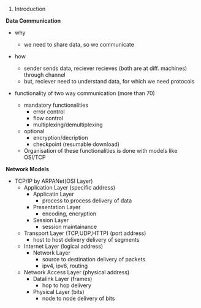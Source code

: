 1. Introduction

**Data Communication**
- why
	- we need to share data, so we communicate
- how
	- sender sends data, reciever recieves (both are at diff. machines) through channel
	- but, reciever need to understand data, for which we need protocols

-  functionality of two way communication (more than 70)
	-  mandatory functionalities
		-  error control
		-  flow control
		-  multiplexing/demultiplexing
	-  optional
		-  encryption/decription
		-  checkpoint (resumable download)
	-  Organisation of these functionalities is done with models like OSI/TCP


**Network Models**
- TCP/IP by ARPANet(OSI Layer)
	- Application Layer (specific address)
		- Applicatin Layer 
			- process to process delivery of data
		- Presentation Layer 
			- encoding, encryption
		- Session Layer
			- session maintainance
	- Transport Layer  (TCP,UDP,HTTP) (port address)
		- host to host delivery delivery of segments
	- Internet Layer (logical address)
		- Network Layer
			- source to destination delivery of packets
			- ipv4, ipv6, routing
	- Network Access Layer (physical address)
		- Datalink Layer (frames) 
			- hop to hop delivery 
		- Physical Layer (bits)
			- node to node delivery of bits 



